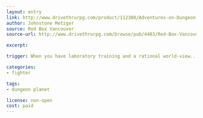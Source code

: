 ```yaml
---
layout: entry
link: http://www.drivethrurpg.com/product/112308/Adventures-on-Dungeon-Planet
author: Johnstone Metzger
source: Red Box Vancouver
source-url: http://www.drivethrurpg.com/browse/pub/4483/Red-Box-Vancouver

excerpt:

trigger: When you have laboratory training and a rational world-view...

categories:
- fighter

tags:
- dungeon planet

license: non-open
cost: paid
---
```

